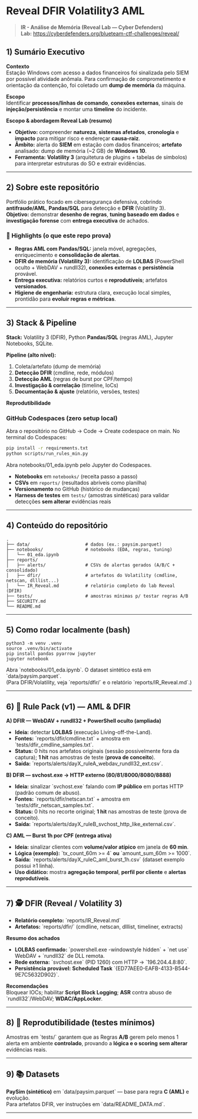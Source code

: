 # Reveal DFIR Volatility3 AML

> **IR - Análise de Memória (Reveal Lab — Cyber Defenders)**  
> **Lab:** https://cyberdefenders.org/blueteam-ctf-challenges/reveal/

## 1) Sumário Executivo

**Contexto**  
Estação Windows com acesso a dados financeiros foi sinalizada pelo SIEM por possível atividade anômala. Para confirmação de comprometimento e orientação da contenção, foi coletado um **dump de memória** da máquina.

**Escopo**  
Identificar **processos/linhas de comando**, **conexões externas**, sinais de **injeção/persistência** e montar uma **timeline** do incidente.

**Escopo & abordagem Reveal Lab (resumo)**  
- **Objetivo:** compreender **natureza**, **sistemas afetados**, **cronologia** e **impacto** para mitigar risco e endereçar **causa-raiz**.  
- **Âmbito:** alerta do **SIEM** em estação com dados financeiros; **artefato** analisado: dump de memória (~2 GB) de **Windows 10**.  
- **Ferramenta:** **Volatility 3** (arquitetura de plugins + tabelas de símbolos) para interpretar estruturas do SO e extrair evidências.

---

## 2) Sobre este repositório

Portfólio prático focado em cibersegurança defensiva, cobrindo **antifraude/AML**, **Pandas/SQL** para detecção e **DFIR** (Volatility 3).  
**Objetivo:** demonstrar **desenho de regras**, **tuning baseado em dados** e **investigação forense** com **entrega executiva** de achados.

### 🔎 Highlights (o que este repo prova)
- **Regras AML com Pandas/SQL:** janela móvel, agregações, enriquecimento e **consolidação de alertas**.  
- **DFIR de memória (Volatility 3):** identificação de **LOLBAS** (PowerShell oculto + WebDAV + rundll32), **conexões externas** e **persistência** provável.  
- **Entrega executiva:** relatórios curtos e **reprodutíveis**; artefatos **versionados**.  
- **Higiene de engenharia:** estrutura clara, execução local simples, prontidão para **evoluir regras e métricas**.

---

## 3) Stack & Pipeline

**Stack:** Volatility 3 (DFIR), Python **Pandas/SQL** (regras AML), Jupyter Notebooks, SQLite.  

**Pipeline (alto nível):**
1. Coleta/artefato (dump de memória)  
2. **Detecção DFIR** (cmdline, rede, módulos)  
3. **Detecção AML** (regras de burst por CPF/tempo)  
4. **Investigação & correlação** (timeline, IoCs)  
5. **Documentação & ajuste** (relatório, versões, testes)

**Reprodutibilidade**  

### GitHub Codespaces (zero setup local)

Abra o repositório no GitHub → Code → Create codespace on main.
No terminal do Codespaces:

```bash
pip install -r requirements.txt
python scripts/run_rules_min.py
```

Abra notebooks/01_eda.ipynb pelo Jupyter do Codespaces.
- **Notebooks** em `notebooks/` (receita passo a passo)  
- **CSVs** em `reports/` (resultados abríveis como planilha)  
- **Versionamento** no GitHub (histórico de mudanças)  
- **Harness de testes** em `tests/` (amostras sintéticas) para validar detecções **sem alterar** evidências reais

---

## 4) Conteúdo do repositório

```
.
├── data/                     # dados (ex.: paysim.parquet)
├── notebooks/                # notebooks (EDA, regras, tuning)
│   └── 01_eda.ipynb
├── reports/
│   ├── alerts/               # CSVs de alertas gerados (A/B/C + consolidado)
│   ├── dfir/                 # artefatos do Volatility (cmdline, netscan, dlllist...)
│   └── IR_Reveal.md          # relatório completo do lab Reveal (DFIR)
├── tests/                    # amostras mínimas p/ testar regras A/B
├── SECURITY.md
└── README.md
```

---

## 5) Como rodar localmente (bash)

```
python3 -m venv .venv
source .venv/bin/activate
pip install pandas pyarrow jupyter
jupyter notebook
```

Abra \`notebooks/01_eda.ipynb\`. O dataset sintético está em \`data/paysim.parquet\`.  
(Para DFIR/Volatility, veja \`reports/dfir/\` e o relatório \`reports/IR_Reveal.md\`.)

---

## 6) 🧠 Rule Pack (v1) — AML & DFIR

**A) DFIR — WebDAV + rundll32 + PowerShell oculto (ampliada)**  
- **Ideia:** detectar **LOLBAS** (execução Living-off-the-Land).  
- **Fontes:** \`reports/dfir/cmdline.txt\` + amostra em \`tests/dfir_cmdline_samples.txt\`.  
- **Status:** 0 hits nos artefatos originais (sessão possivelmente fora da captura); **1 hit** nas amostras de teste (**prova de conceito**).  
- **Saída:** \`reports/alerts/dayX_ruleA_webdav_rundll32_ext.csv\`.

**B) DFIR — svchost.exe → HTTP externo (80/81/8000/8080/8888)**  
- **Ideia:** sinalizar \`svchost.exe\` falando com **IP público** em portas HTTP (padrão comum de abuso).  
- **Fontes:** \`reports/dfir/netscan.txt\` + amostra em \`tests/dfir_netscan_samples.txt\`.  
- **Status:** 0 hits no recorte original; **1 hit** nas amostras de teste (prova de conceito).  
- **Saída:** \`reports/alerts/dayX_ruleB_svchost_http_like_external.csv\`.

**C) AML — Burst 1h por CPF (entrega ativa)**  
- **Ideia:** sinalizar clientes com **volume/valor atípico** em janela de **60 min**.  
- **Lógica (exemplo):** \`tx_count_60m >= 4\` **ou** \`amount_sum_60m >= 1000\`.  
- **Saída:** \`reports/alerts/dayX_ruleC_aml_burst_1h.csv\` (dataset exemplo possui ≥1 linha).  
- **Uso didático:** mostra **agregação temporal**, **perfil por cliente** e **alertas reprodutíveis**.

---

## 7) 🕵️ DFIR (Reveal / Volatility 3)

- **Relatório completo:** \`reports/IR_Reveal.md\`  
- **Artefatos:** \`reports/dfir/\` (cmdline, netscan, dlllist, timeliner, extracts)

**Resumo dos achados**
- **LOLBAS confirmado:** \`powershell.exe -windowstyle hidden\` + \`net use\` WebDAV + \`rundll32\` de DLL remota.  
- **Rede externa:** \`svchost.exe\` (PID 1260) com HTTP → \`196.204.4.8:80\`.  
- **Persistência provável:** **Scheduled Task** \`{ED77AEE0-EAFB-4133-B544-9E7C5632D902}\`.  

**Recomendações**  
Bloquear IOCs; habilitar **Script Block Logging**; **ASR** contra abuso de \`rundll32\`/WebDAV; **WDAC/AppLocker**.

---

## 8) 🧪 Reprodutibilidade (testes mínimos)

Amostras em \`tests/\` garantem que as Regras **A/B** gerem pelo menos 1 alerta em ambiente **controlado**, provando a **lógica e o scoring** **sem alterar** evidências reais.

---

## 9) 📚 Datasets

**PaySim (sintético)** em \`data/paysim.parquet\` — base para regra **C (AML)** e evolução.  
Para artefatos DFIR, ver instruções em \`data/README_DATA.md\`.

---
